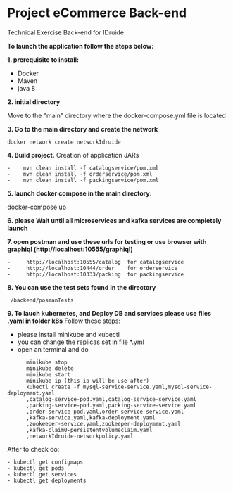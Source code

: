# Project eCommerce Back-end 

Technical Exercise Back-end for IDruide

**To launch the application follow the steps below:**

**1.  prerequisite to install:**

-  Docker
-  Maven
-  java 8

**2. initial directory**

  Move to the "main" directory where the docker-compose.yml file is located

**3. Go to the main directory and create the network**

   `docker network create networkIdruide`

**4. Build project.**
  Creation of application JARs

```
-    mvn clean install -f catalogservice/pom.xml
-    mvn clean install -f orderservice/pom.xml
-    mvn clean install -f packingservice/pom.xml
```



**5. launch docker compose in the main directory:**

   docker-compose up

**6. please Wait until all microservices and kafka services are completely launch**


**7. open postman and use these urls for testing or
   use browser with graphiql (http://localhost:10555/graphiql)**


```
-     http://localhost:10555/catalog  for catalogservice
-     http://localhost:10444/order    for orderservice
-     http://localhost:10333/packing  for packingservice
```


**8. You can use the test sets found in the directory**

     /backend/posmanTests

**9. To lauch kubernetes, and Deploy DB and services please use files .yaml in folder k8s**
   Follow these steps:
   
-  please install minikube and kubectl
-  you can change the replicas set in file *.yml
-  open an terminal and do 
```
      minikube stop
      minikube delete
      minikube start
      minikube ip (this ip will be use after)
      kubectl create -f mysql-service-service.yaml,mysql-service-deployment.yaml
      ,catalog-service-pod.yaml,catalog-service-service.yaml
      ,packing-service-pod.yaml,packing-service-service.yaml
      ,order-service-pod.yaml,order-service-service.yaml
      ,kafka-service.yaml,kafka-deployment.yaml
      ,zookeeper-service.yaml,zookeeper-deployment.yaml
      ,kafka-claim0-persistentvolumeclaim.yaml
      ,networkIdruide-networkpolicy.yaml
```
   After to check do:
```
- kubectl get configmaps
- kubectl get pods
- kubectl get services
- kubectl get deployments
```






   
